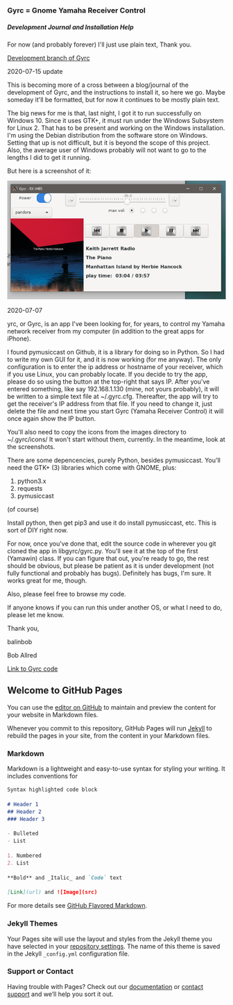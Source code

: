### Gyrc = Gnome Yamaha Receiver Control

##### Development Journal and Installation Help


For now (and probably forever) I'll just use plain text, Thank you.

[Development branch of Gyrc](https://github.com/balinbob/yrc/tree/development)

2020-07-15 update

This is becoming more of a cross between a blog/journal of the development of Gyrc, and the instructions to install it, so here we go.  Maybe someday it'll be formatted, but for now it continues to be mostly plain text.

The big news for me is that, last night, I got it to run successfully on Windows 10.  Since it uses GTK+, it must run under the Windows Subsystem for Linux 2.  That has to be present and working on the Windows installation.   I'm using the Debian distribution from the software store on Windows.  Setting that up is not difficult, but it is beyond the scope of this project.   Also, the average user of Windows probably will not want to go to the lengths I did to get it running.

But here is a screenshot of it:


![picture](images/gyrc-on-windows10.png)


2020-07-07

yrc, or Gyrc, is an app I've been looking for, for years, to control my Yamaha network receiver from my computer (in addition to the great apps for iPhone).

I found pymusiccast on Github, it is a library for doing so in Python.   So I had to write my own GUI for it, and it is now working (for me anyway).  The only configuration is to enter the ip address or hostname of your receiver, which if you use Linux, you can probably locate.   If you decide to try the app, please do so using the button at the top-right that says IP.  After you've entered something, like say 192.168.1.130 (mine, not yours probably), it will be written to a simple text file at ~/.gyrc.cfg.  Thereafter, the app will try to get the receiver's IP address from that file.  If you need to change it, just delete the file and next time you start Gyrc (Yamaha Receiver Control) it will once again show the IP button.

You'll also need to copy the icons from the images directory to ~/.gyrc/icons/  It won't start without them, currently.  In the meantime, look at the screenshots.

There are some depencencies, purely Python, besides pymusiccast.  You'll need the GTK+ (3) libraries which come with GNOME, plus:
1. python3.x
2. requests
3. pymusiccast

(of course)

Install python, then get pip3 and use it do install pymusiccast, etc. This is sort of DIY right now.

For now, once you've done that, edit the source code in wherever you git cloned the app in libgyrc/gyrc.py.  You'll see it at the top of the first (Yamawin) class.   If you can figure that out, you're ready to go, the rest should be obvious, but please be patient as it is under development (not fully functional and probably has bugs). Definitely has bugs, I'm sure.   It works great for me, though.

Also, please feel free to browse my code.

If anyone knows if you can run this under another OS, or what I need to do, please let me know.

Thank you,

balinbob

Bob Allred

[Link to Gyrc code](https://github.com/balinbob/yrc)







## Welcome to GitHub Pages

You can use the [editor on GitHub](https://github.com/balinbob/balinbob.github.io/edit/master/index.md) to maintain and preview the content for your website in Markdown files.

Whenever you commit to this repository, GitHub Pages will run [Jekyll](https://jekyllrb.com/) to rebuild the pages in your site, from the content in your Markdown files.

### Markdown

Markdown is a lightweight and easy-to-use syntax for styling your writing. It includes conventions for

```markdown
Syntax highlighted code block

# Header 1
## Header 2
### Header 3

- Bulleted
- List

1. Numbered
2. List

**Bold** and _Italic_ and `Code` text

[Link](url) and ![Image](src)
```

For more details see [GitHub Flavored Markdown](https://guides.github.com/features/mastering-markdown/).

### Jekyll Themes

Your Pages site will use the layout and styles from the Jekyll theme you have selected in your [repository settings](https://github.com/balinbob/balinbob.github.io/settings). The name of this theme is saved in the Jekyll `_config.yml` configuration file.

### Support or Contact

Having trouble with Pages? Check out our [documentation](https://help.github.com/categories/github-pages-basics/) or [contact support](https://github.com/contact) and we’ll help you sort it out.
